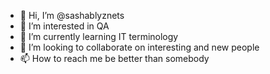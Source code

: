 - 👋 Hi, I’m @sashablyznets
- 👀 I’m interested in QA
- 🌱 I’m currently learning IT terminology
- 💞️ I’m looking to collaborate on interesting and new people
- 📫 How to reach me be better than somebody

<!---
sashablyznets/sashablyznets is a ✨ special ✨ repository because its `README.md` (this file) appears on your GitHub profile.
You can click the Preview link to take a look at your changes.
--->
